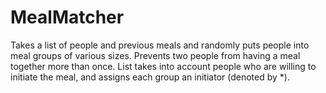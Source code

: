 # MealMatcher
Takes a list of people and previous meals and randomly puts people into meal groups of various sizes. Prevents two people from having a meal together more than once. List takes into account people who are willing to initiate the meal, and assigns each group an initiator (denoted by *).
